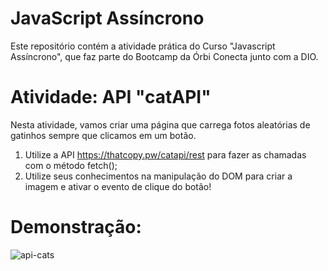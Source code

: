 # JavaScript Assíncrono 
Este repositório contém a atividade prática do Curso "Javascript Assíncrono", que faz parte do Bootcamp da Órbi Conecta junto com a DIO.

# Atividade: API "catAPI"
Nesta atividade, vamos criar uma página que carrega fotos aleatórias de gatinhos sempre que clicamos em um botão.

  1. Utilize a API https://thatcopy.pw/catapi/rest para fazer as chamadas com o método fetch();
  2. Utilize seus conhecimentos na manipulação do DOM para criar a imagem e ativar o evento de clique do botão!

# Demonstração: 
![api-cats](https://user-images.githubusercontent.com/81202455/163684570-724e20a1-964f-4086-88ae-ba3135a9e034.gif)
